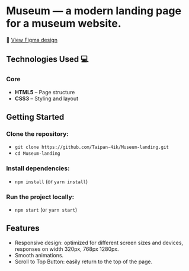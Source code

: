 # Museum — a modern landing page for a museum website. 
 
🎨 [View Figma design](https://www.figma.com/file/HL3XGt5ZatvJoYBhOaWY5x/museum-prototype?node-id=323%3A1957)

## Technologies Used 💻

### Core
- **HTML5** – Page structure  
- **CSS3** – Styling and layout

## Getting Started
### Clone the repository:
- `git clone https://github.com/Taipan-4ik/Museum-landing.git`
- `cd Museum-landing`

### Install dependencies:
- `npm install` (or `yarn install`)

### Run the project locally:
- `npm start` (or `yarn start`)

## Features
- Responsive design: optimized for different screen sizes and devices, responses on width 320px, 768px 1280px.
- Smooth animations.
- Scroll to Top Button: easily return to the top of the page. 
